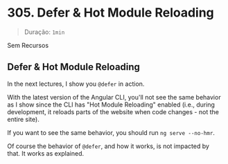 # 305. Defer & Hot Module Reloading

> Duração: `1min`

Sem Recursos

## Defer & Hot Module Reloading

In the next lectures, I show you `@defer` in action.

With the latest version of the Angular CLI, you'll not see the same behavior as I show since the CLI has "Hot Module Reloading" enabled (i.e., during development, it reloads parts of the website when code changes - not the entire site).

If you want to see the same behavior, you should run `ng serve --no-hmr`.

Of course the behavior of `@defer`, and how it works, is not impacted by that. It works as explained.